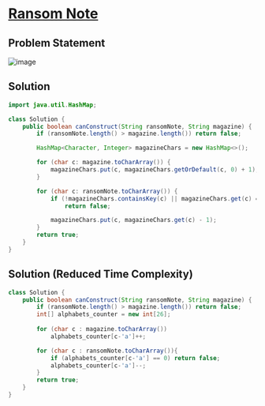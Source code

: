 # [Ransom Note](https://leetcode.com/problems/ransom-note/description/?envType=study-plan-v2&envId=top-interview-150)
## Problem Statement
![image](https://github.com/SiddhantKumarMaurya/LeetCode_Questions/assets/107787014/d9a69965-5a8a-4c2c-a9d4-dc2754984c4f)
## Solution
```java
import java.util.HashMap;

class Solution {
    public boolean canConstruct(String ransomNote, String magazine) {
        if (ransomNote.length() > magazine.length()) return false;

        HashMap<Character, Integer> magazineChars = new HashMap<>();

        for (char c: magazine.toCharArray()) {
            magazineChars.put(c, magazineChars.getOrDefault(c, 0) + 1);
        }

        for (char c: ransomNote.toCharArray()) {
            if (!magazineChars.containsKey(c) || magazineChars.get(c) == 0)
                return false;

            magazineChars.put(c, magazineChars.get(c) - 1);
        }
        return true;
    }
}
```

## Solution (Reduced Time Complexity)
``` java
class Solution {
    public boolean canConstruct(String ransomNote, String magazine) {
		if (ransomNote.length() > magazine.length()) return false;
        int[] alphabets_counter = new int[26];
        
        for (char c : magazine.toCharArray())
            alphabets_counter[c-'a']++;

        for (char c : ransomNote.toCharArray()){
            if (alphabets_counter[c-'a'] == 0) return false;
            alphabets_counter[c-'a']--;
        }
        return true;
    }
}
```
